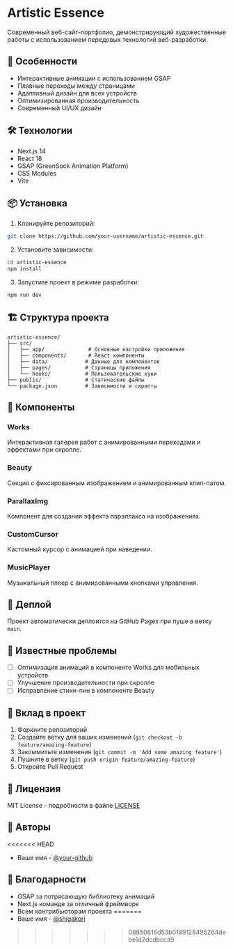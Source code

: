 # Artistic Essence

Современный веб-сайт-портфолио, демонстрирующий художественные работы с использованием передовых технологий веб-разработки.

## 🚀 Особенности

- Интерактивные анимации с использованием GSAP
- Плавные переходы между страницами
- Адаптивный дизайн для всех устройств
- Оптимизированная производительность
- Современный UI/UX дизайн

## 🛠 Технологии

- Next.js 14
- React 18
- GSAP (GreenSock Animation Platform)
- CSS Modules
- Vite

## 📦 Установка

1. Клонируйте репозиторий:
```bash
git clone https://github.com/your-username/artistic-essence.git
```

2. Установите зависимости:
```bash
cd artistic-essence
npm install
```

3. Запустите проект в режиме разработки:
```bash
npm run dev
```

## 🏗 Структура проекта

```
artistic-essence/
├── src/
│   ├── app/              # Основные настройки приложения
│   ├── components/       # React компоненты
│   ├── data/            # Данные для компонентов
│   ├── pages/           # Страницы приложения
│   └── hooks/           # Пользовательские хуки
├── public/              # Статические файлы
└── package.json         # Зависимости и скрипты
```

## 🎨 Компоненты

### Works
Интерактивная галерея работ с анимированными переходами и эффектами при скролле.

### Beauty
Секция с фиксированным изображением и анимированным клип-патом.

### ParallaxImg
Компонент для создания эффекта параллакса на изображениях.

### CustomCursor
Кастомный курсор с анимацией при наведении.

### MusicPlayer
Музыкальный плеер с анимированными кнопками управления.

## 🚀 Деплой

Проект автоматически деплоится на GitHub Pages при пуше в ветку `main`.

## 📝 Известные проблемы

- [ ] Оптимизация анимаций в компоненте Works для мобильных устройств
- [ ] Улучшение производительности при скролле
- [ ] Исправление стики-пин в компоненте Beauty

## 🤝 Вклад в проект

1. Форкните репозиторий
2. Создайте ветку для ваших изменений (`git checkout -b feature/amazing-feature`)
3. Закоммитьте изменения (`git commit -m 'Add some amazing feature'`)
4. Пушните в ветку (`git push origin feature/amazing-feature`)
5. Откройте Pull Request

## 📄 Лицензия

MIT License - подробности в файле [LICENSE](LICENSE)

## 👥 Авторы

<<<<<<< HEAD
- Ваше имя - [@your-github](https://github.com/your-github)

## 🙏 Благодарности

- GSAP за потрясающую библиотеку анимаций
- Next.js команде за отличный фреймворк
- Всем контрибьюторам проекта
=======
- Ваше имя - [@shigakori](https://github.com/shigakori)
>>>>>>> 06850616d53b0189128495264debe1d2dcdbcca9
